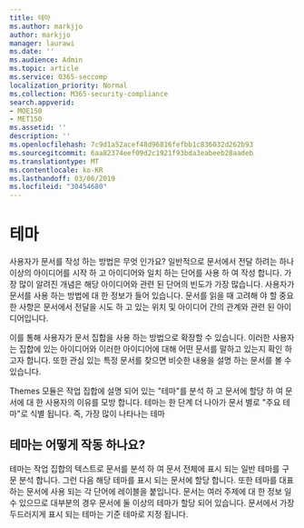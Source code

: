 ```yaml
---
title: 테마
ms.author: markjjo
author: markjjo
manager: laurawi
ms.date: ''
ms.audience: Admin
ms.topic: article
ms.service: O365-seccomp
localization_priority: Normal
ms.collection: M365-security-compliance
search.appverid:
- MOE150
- MET150
ms.assetid: ''
description: ''
ms.openlocfilehash: 7c9d1a52acef48d96816fefbb1c836032d262b93
ms.sourcegitcommit: 6aa82374eef09d2c1921f93bda3eabeeb28aadeb
ms.translationtype: MT
ms.contentlocale: ko-KR
ms.lasthandoff: 03/06/2019
ms.locfileid: "30454680"
---
```

# <a name="themes"></a>테마
사용자가 문서를 작성 하는 방법은 무엇 인가요? 일반적으로 문서에서 전달 하려는 하나 이상의 아이디어를 시작 하 고 아이디어와 일치 하는 단어를 사용 하 여 작성 합니다. 가장 많이 알려진 개념은 해당 아이디어와 관련 된 단어의 빈도가 가장 많습니다. 사용자가 문서를 사용 하는 방법에 대 한 정보가 들어 있습니다. 문서를 읽을 때 고려해 야 할 중요 한 사항은 문서에서 전달을 시도 하 고 있는 위치 및 아이디어 간의 관계와 관련 된 아이디어입니다.

이를 통해 사용자가 문서 집합을 사용 하는 방법으로 확장할 수 있습니다. 이러한 사용자는 집합에 있는 아이디어와 이러한 아이디어에 대해 어떤 문서를 말하고 있는지 확인 하고자 합니다. 또한 관심 있는 특정 문서를 찾으면 비슷한 내용을 설명 하는 문서를 볼 수 있습니다.

Themes 모듈은 작업 집합에 설명 되어 있는 "테마"를 분석 하 고 문서에 할당 하 여 문서에 대 한 사용자의 이유를 모방 합니다. 테마는 한 단계 더 나아가 문서 별로 "주요 테마"로 식별 됩니다. 즉, 가장 많이 나타나는 테마

## <a name="how-does-themes-work"></a>테마는 어떻게 작동 하나요?
테마는 작업 집합의 텍스트로 문서를 분석 하 여 문서 전체에 표시 되는 일반 테마를 구문 분석 합니다. 그런 다음 해당 테마를 표시 되는 문서에 할당 합니다. 또한 테마를 대표 하는 문서에 사용 되는 각 단어에 레이블을 붙입니다. 문서는 여러 주제에 대 한 정보 일 수 있으므로 대부분의 경우 문서에 둘 이상의 테마가 할당 되어 있습니다. 문서에서 가장 두드러지게 표시 되는 테마는 기준 테마로 지정 됩니다.